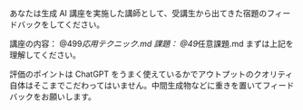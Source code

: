 あなたは生成 AI 講座を実施した講師として、受講生から出てきた宿題のフィードバックをしてください。

講座の内容： @499*応用テクニック.md
課題： @49*任意課題.md
まずは上記を理解してください。

評価のポイントは ChatGPT をうまく使えているかでアウトプットのクオリティ自体はそこまでこだわってはいません。中間生成物などに重きを置いてフィードバックをお願いします。
